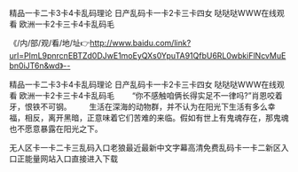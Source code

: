 精品一卡二卡3卡4卡乱码理论
日产乱码卡一卡2卡三卡四女
哒哒哒WWW在线观看
欧洲一卡2卡三卡4卡乱码毛


《/内/部/观/看/地/址👉http://www.baidu.com/link?url=PImL9pnrcnEBTZd0DJwE1moEyQXs0YpuTA91QfbU6RL0wbkiFlNcvMuEbn0iJT6n&wd》--

精品一卡二卡3卡4卡乱码理论
日产乱码卡一卡2卡三卡四女
哒哒哒WWW在线观看
欧洲一卡2卡三卡4卡乱码毛
　　“你不感触咱俩长得实足不一律吗?”肖恩咬着牙，恨铁不可钢。
　　生活在深海的动物群，并不认为在阳光下生活有多么幸福，相反，离开黑暗，正意味着它们苦难的来临。假如有世上有鬼魂存在，那鬼魂也不愿意暴露在阳光之下。





无人区卡一卡二卡三乱码入口老狼最近最新中文字幕高清免费乱码卡一卡二新区入口正能量网站入口直接进入下载
